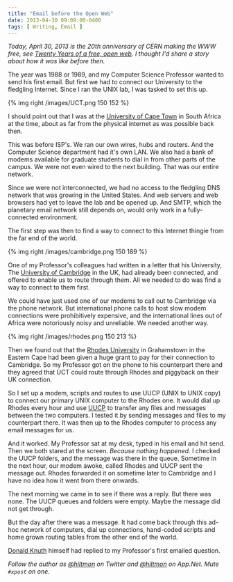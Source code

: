 ```yaml
---
title: "Email before the Open Web"
date: 2013-04-30 09:09:00-0400
tags: [ Writing, Email ]
---
```


*Today, April 30, 2013 is the 20th anniversary of CERN making the WWW free, see [Twenty Years of a free, open web][1]. I thought I'd share a story about how it was like before then.*

The year was 1988 or 1989, and my Computer Science Professor wanted to send his first email. But first we had to connect our University to the fledgling Internet. Since I ran the UNIX lab, I was tasked to set this up.

{% img right /images/UCT.png 150 152 %}

I should point out that I was at the [University of Cape Town][2] in South Africa at the time, about as far from the physical internet as was possible back then.

This was before ISP's. We ran our own wires, hubs and routers. And the Computer Science department had it's own LAN. We also had a bank of modems available for graduate students to dial in from other parts of the campus. We were not even wired to the next building. That was our entire network.

Since we were not interconnected, we had no access to the fledgling DNS network that was growing in the United States. And web servers and web browsers had yet to leave the lab and be opened up. And SMTP, which the planetary email network still depends on, would only work in a fully-connected environment.

The first step was then to find a way to connect to this Internet thingie from the far end of the world.

{% img right /images/cambridge.png 150 189 %}

One of my Professor's colleagues had written in a letter that his University, The [University of Cambridge][3] in the UK, had already been connected, and offered to enable us to route through them. All we needed to do was find a way to connect to them first.

We could have just used one of our modems to call out to Cambridge via the phone network. But international phone calls to host slow modem connections were prohibitively expensive, and the international lines out of Africa were notoriously noisy and unreliable. We needed another way.

{% img right /images/rhodes.png 150 213 %}

Then we found out that the [Rhodes University][4] in Grahamstown in the Eastern Cape had been given a huge grant to pay for their connection to Cambridge. So my Professor got on the phone to his counterpart there and they agreed that UCT could route through Rhodes and piggyback on their UK connection.

So I set up a modem, scripts and routes to use UUCP (UNIX to UNIX copy) to connect our primary UNIX computer to the Rhodes one. It would dial up Rhodes every hour and use [UUCP][5] to transfer any files and messages between the two computers. I tested it by sending messages and files to my counterpart there. It was then up to the Rhodes computer to process any email messages for us.

And it worked. My Professor sat at my desk, typed in his email and hit send. Then we both stared at the screen. *Because nothing happened.* I checked the UUCP folders, and the message was there in the queue.  Sometime in the next hour, our modem awoke, called Rhodes and UUCP sent the message out. Rhodes forwarded it on sometime later to Cambridge and I have no idea how it went from there onwards.

The next morning we came in to see if there was a reply. But there was none. The UUCP queues and folders were empty. Maybe the message did not get through.

But the day after there was a message. It had come back through this ad-hoc network of computers, dial up connections, hand-coded scripts and home grown routing tables from the other end of the world.

[Donald Knuth][6] himself had replied to my Professor's first emailed question.

*Follow the author as [@hiltmon](https://twitter.com/hiltmon) on Twitter and [@hiltmon](http://alpha.app.net/hiltmon) on App.Net. Mute `#xpost` on one.*

[1]:	http://info.cern.ch
[2]:	http://www.uct.ac.za
[3]:	http://www.cam.ac.uk
[4]:	http://www.ru.ac.za
[5]:	http://en.wikipedia.org/wiki/UUCP
[6]:	http://en.wikipedia.org/wiki/Donald_Knuth
